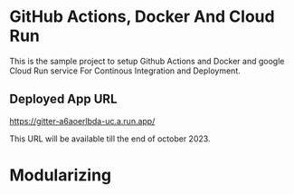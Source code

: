 # GitHub Actions, Docker And Cloud Run

This is the sample project to setup Github Actions and Docker and google Cloud Run service For Continous Integration and Deployment.

## Deployed App URL

https://gitter-a6aoerlbda-uc.a.run.app/

This URL will be available till the end of october 2023.

# Modularizing